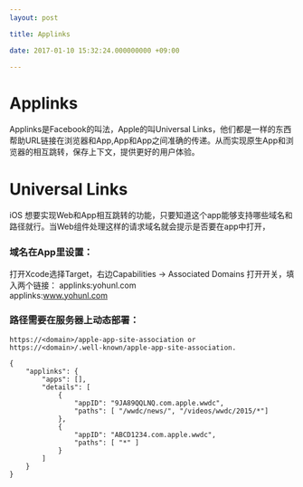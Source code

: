 ```yaml
---
layout: post

title: Applinks

date: 2017-01-10 15:32:24.000000000 +09:00

---
```


# Applinks
Applinks是Facebook的叫法，Apple的叫Universal Links，他们都是一样的东西 帮助URL链接在浏览器和App,App和App之间准确的传递。从而实现原生App和浏览器的相互跳转，保存上下文，提供更好的用户体验。



# Universal Links
iOS 想要实现Web和App相互跳转的功能，只要知道这个app能够支持哪些域名和路径就行。当Web组件处理这样的请求域名就会提示是否要在app中打开， 


### 域名在App里设置：

打开Xcode选择Target，右边Capabilities -> Associated Domains 打开开关，填入两个链接：
applinks:yohunl.com  
applinks:www.yohunl.com  

### 路径需要在服务器上动态部署：
```
https://<domain>/apple-app-site-association or 
https://<domain>/.well-known/apple-app-site-association. 

{
    "applinks": {
        "apps": [],
        "details": [
            {
                "appID": "9JA89QQLNQ.com.apple.wwdc",
                "paths": [ "/wwdc/news/", "/videos/wwdc/2015/*"]
            },
            {
                "appID": "ABCD1234.com.apple.wwdc",
                "paths": [ "*" ]
            }
        ]
    }
}
```





